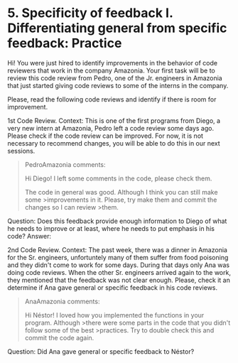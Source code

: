 # 5. Specificity of feedback I. Differentiating general from specific feedback: Practice


Hi! You were just hired to identify improvements in the behavior of code reviewers
that work in the company Amazonia. Your first task will be to review this code review from Pedro, one of the Jr. engineers in Amazonia that just started giving code reviews to some of the interns in the company.

Please, read the following code reviews and identify if there is room for improvement.

1st Code Review.
Context: This is one of the first programs from Diego, a very new intern at Amazonia, Pedro left a code review some days ago. Please check if the code review can be improved. For now, it is not necessary to recommend changes, you will be able to do this in our next sessions.

>PedroAmazonia comments:
>
>Hi Diego! I left some comments in the code, please check them.
>
> The code in general was good. Although I think you can still make some >improvements in it. Please, try make them and commit the changes so I can review >them.

Question: Does this feedback provide enough information to Diego of what he needs to improve or at least, where he needs to put emphasis in his code?
Answer:


2nd Code Review.
Context: The past week, there was a dinner in Amazonia for the Sr. engineers, unfortuntely many of them suffer from food poisoning and they didn't come to work for some days. During that days only Ana was doing code reviews. When the other Sr. engineers arrived again to the work, they  mentioned that the feedback was not clear enough. Please, check it an determine if Ana gave general or specific feedback in his code reviews.

>AnaAmazonia comments:
>
>Hi Néstor! I loved how you implemented the functions in your program. Although >there were some parts in the code that you didn't follow some of the best >practices. Try to double check this and commit the code again.

Question: Did Ana gave general or specific feedback to Néstor?
